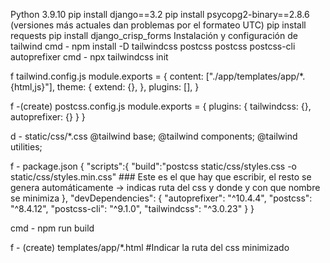 Python 3.9.10
pip install django==3.2
pip install psycopg2-binary==2.8.6 (versiones más actuales dan problemas por el formateo UTC)
pip install requests
pip install django_crisp_forms
Instalación y configuración de tailwind
cmd - npm install -D tailwindcss postcss  postcss postcss-cli autoprefixer
cmd - npx tailwindcss init


f tailwind.config.js
	module.exports = {
 	 content: ["./app/templates/app/*.{html,js}"],
	  theme: {
	    extend: {},
	  },
	  plugins: [],
	}


f -(create) postcss.config.js
	module.exports = {
		plugins: {
			tailwindcss: {},
			autoprefixer: {}
		}
	}
	
	
d - static/css/*.css
	@tailwind base;
	@tailwind components;
	@tailwind utilities;


f - package.json
	{
	  "scripts":{
		"build":"postcss static/css/styles.css -o static/css/styles.min.css"   ### Este es el que hay que escribir, el resto se genera automáticamente -> indicas ruta del css y donde y con que nombre se minimiza
	  },
	  "devDependencies": {
		"autoprefixer": "^10.4.4",
		"postcss": "^8.4.12",
		"postcss-cli": "^9.1.0",
		"tailwindcss": "^3.0.23"
	  }
	}

cmd - npm run build

f - (create) templates/app/*.html
	<link href="{% static 'css/styles.min.css' %}" rel="stylesheet">  #Indicar la ruta del css minimizado